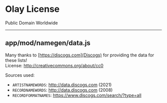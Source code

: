 # Olay License

Public Domain Worldwide

---

## app/mod/namegen/data.js

Many thanks to [https://discogs.com](Discogs) for providing the data for these lists!  
License: <http://creativecommons.org/about/cc0>

Sources used:
- `ARTISTNAMEWORDS`: <http://data.discogs.com> (2021)
- `RECORDNAMEWORDS`: <http://data.discogs.com> (2008)
- `RECORDFORMATNAMES`: <https://www.discogs.com/search/?type=all>
